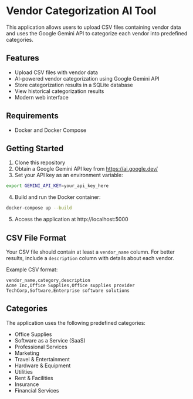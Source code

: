 # Vendor Categorization AI Tool

This application allows users to upload CSV files containing vendor data and uses the Google Gemini API to categorize each vendor into predefined categories.

## Features

- Upload CSV files with vendor data
- AI-powered vendor categorization using Google Gemini API
- Store categorization results in a SQLite database
- View historical categorization results
- Modern web interface

## Requirements

- Docker and Docker Compose

## Getting Started

1. Clone this repository
2. Obtain a Google Gemini API key from https://ai.google.dev/
3. Set your API key as an environment variable:

```bash
export GEMINI_API_KEY=your_api_key_here
```

4. Build and run the Docker container:

```bash
docker-compose up --build
```

5. Access the application at http://localhost:5000

## CSV File Format

Your CSV file should contain at least a `vendor_name` column. For better results, include a `description` column with details about each vendor.

Example CSV format:

```
vendor_name,category,description
Acme Inc,Office Supplies,Office supplies provider
TechCorp,Software,Enterprise software solutions
```

## Categories

The application uses the following predefined categories:

- Office Supplies
- Software as a Service (SaaS)
- Professional Services
- Marketing
- Travel & Entertainment
- Hardware & Equipment
- Utilities
- Rent & Facilities
- Insurance
- Financial Services
